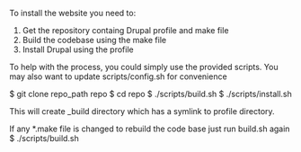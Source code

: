 
To install the website you need to:
1. Get the repository containg Drupal profile and make file
2. Build the codebase using the make file
3. Install Drupal using the profile

To help with the process, you could simply use the provided scripts.
You may also want to update scripts/config.sh for convenience

$ git clone repo_path repo
$ cd repo
$ ./scripts/build.sh
$ ./scripts/install.sh

This will create _build directory which has a symlink to profile directory.

If any *.make file is changed to rebuild the code base just run build.sh again
$ ./scripts/build.sh

